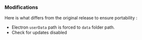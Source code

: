### Modifications

Here is what differs from the original release to ensure portability :

* Electron `userData` path is forced to `data` folder path.
* Check for updates disabled